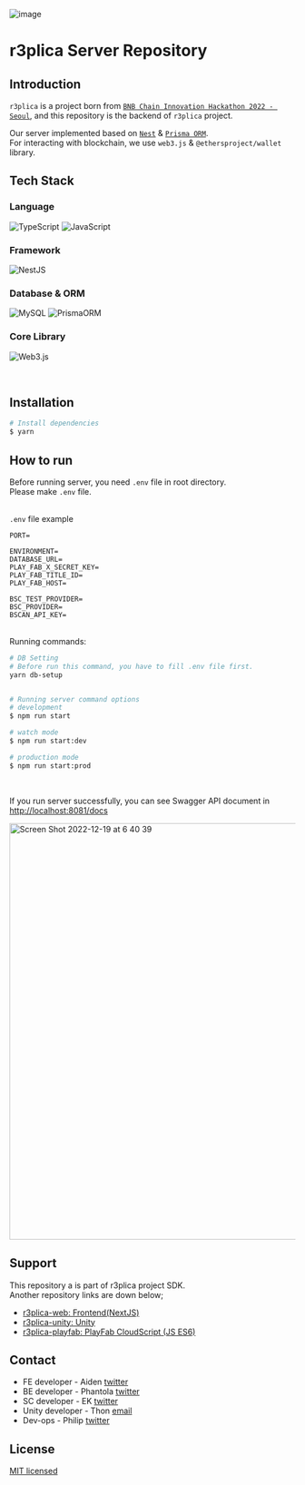 
![image](https://user-images.githubusercontent.com/75708535/208289892-0b6a7681-52a8-4252-822e-f32db95329d3.png)

# r3plica Server Repository

## Introduction

`r3plica` is a project born from [`BNB Chain Innovation Hackathon 2022 - Seoul`](https://www.bnbchain.org/en/kr-hackathon), and this repository is the backend of `r3plica` project.

Our server implemented based on [`Nest`](https://github.com/nestjs/nest) & [`Prisma ORM`](https://www.prisma.io).  
For interacting with blockchain, we use `web3.js` & `@ethersproject/wallet` library.

## Tech Stack

### Language

![TypeScript](https://img.shields.io/badge/TypeScript-3178C6.svg?&style=for-the-badge&logo=TypeScript&logoColor=white)
![JavaScript](https://img.shields.io/badge/JavaScript-f7df12.svg?&style=for-the-badge&logo=JavaScript&logoColor=black)

### Framework

![NestJS](https://img.shields.io/badge/NestJS-E0234E.svg?&style=for-the-badge&logo=NestJS&logoColor=white)

### Database & ORM

![MySQL](https://img.shields.io/badge/MySQL-4479A1.svg?&style=for-the-badge&logo=MySQL&logoColor=white)
![PrismaORM](https://img.shields.io/badge/Prisma-2D3748.svg?&style=for-the-badge&logo=Prisma&logoColor=white)

### Core Library

![Web3.js](https://img.shields.io/badge/Web3.js-F16822.svg?&style=for-the-badge&logo=Web3.js&logoColor=white)

<br/>

## Installation

```bash
# Install dependencies
$ yarn
```

## How to run

Before running server, you need `.env` file in root directory.  
Please make `.env` file.  
<br/>

`.env` file example

```
PORT=

ENVIRONMENT=
DATABASE_URL=
PLAY_FAB_X_SECRET_KEY=
PLAY_FAB_TITLE_ID=
PLAY_FAB_HOST=

BSC_TEST_PROVIDER=
BSC_PROVIDER=
BSCAN_API_KEY=
```

<br/>
Running commands:

```bash
# DB Setting
# Before run this command, you have to fill .env file first.
yarn db-setup


# Running server command options
# development
$ npm run start

# watch mode
$ npm run start:dev

# production mode
$ npm run start:prod
```

<br/>

If you run server successfully,
you can see Swagger API document in [http://localhost:8081/docs](http://localhost:8081/docs)

<img width="734" alt="Screen Shot 2022-12-19 at 6 40 39" src="https://user-images.githubusercontent.com/14136835/208321065-e914cb92-93f4-4716-96d2-4bd6ff4737a3.png">


## Support

This repository a is part of r3plica project SDK.  
Another repository links are down below;

- [r3plica-web: Frontend(NextJS)](https://github.com/catze-labs/r3plica-web)
- [r3plica-unity: Unity](https://github.com/catze-labs/r3plica-unity-public)
- [r3plica-playfab: PlayFab CloudScript (JS ES6)](https://github.com/root-catze/r3plica-playfab)

## Contact

- FE developer - Aiden [twitter](https://www.twitter.com/aiiiden0)
- BE developer - Phantola [twitter](https://www.twitter.com/phantola_catze)
- SC developer - EK [twitter](https://www.twitter.com/JustDoEK)
- Unity developer - Thon [email](mailto:thon@catze.xyz)
- Dev-ops - Philip [twitter](https://www.twitter.com/mg_nomad)

## License

[MIT licensed](LICENSE)
